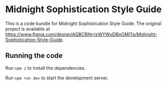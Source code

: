 
  # Midnight Sophistication Style Guide

  This is a code bundle for Midnight Sophistication Style Guide. The original project is available at https://www.figma.com/design/AQBCRNrrjzWYWuDBnOMITp/Midnight-Sophistication-Style-Guide.

  ## Running the code

  Run `npm i` to install the dependencies.

  Run `npm run dev` to start the development server.
  